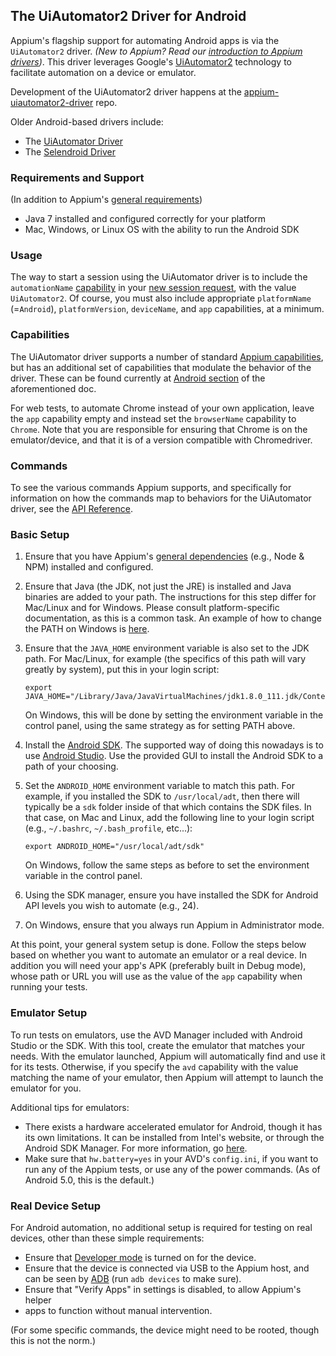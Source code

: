 ## The UiAutomator2 Driver for Android

Appium's flagship support for automating Android apps is via the `UiAutomator2`
driver.  _(New to Appium? Read our [introduction to Appium drivers](#TODO))_.
This driver leverages Google's
[UiAutomator2](https://developer.android.com/training/testing/ui-automator.html)
technology to facilitate automation on a device or emulator.

Development of the UiAutomator2 driver happens at the
[appium-uiautomator2-driver](https://github.com/appium/appium-uiautomator2-driver)
repo.

Older Android-based drivers include:
* The [UiAutomator Driver](android-uiautomator.md)
* The [Selendroid Driver](#TODO)

### Requirements and Support

(In addition to Appium's [general requirements](#TODO))

* Java 7 installed and configured correctly for your platform
* Mac, Windows, or Linux OS with the ability to run the Android SDK

### Usage

The way to start a session using the UiAutomator driver is to include the
`automationName` [capability](#TODO) in your [new session request](#TODO), with
the value `UiAutomator2`. Of course, you must also include appropriate
`platformName` (=`Android`), `platformVersion`, `deviceName`, and `app`
capabilities, at a minimum.

### Capabilities

The UiAutomator driver supports a number of standard [Appium
capabilities](/docs/en/writing-running-appium/caps.md), but has an additional
set of capabilities that modulate the behavior of the driver. These can be
found currently at [Android
section](/docs/en/writing-running-appium/caps.md#android-only) of the
aforementioned doc.

For web tests, to automate Chrome instead of your own application, leave the
`app` capability empty and instead set the `browserName` capability to
`Chrome`. Note that you are responsible for ensuring that Chrome is on the
emulator/device, and that it is of a version compatible with Chromedriver.


### Commands

To see the various commands Appium supports, and specifically for information
on how the commands map to behaviors for the UiAutomator driver, see the [API
Reference](#TODO).


### Basic Setup

1. Ensure that you have Appium's [general dependencies](#TODO) (e.g., Node
   & NPM) installed and configured.

1. Ensure that Java (the JDK, not just the JRE) is installed and Java binaries
   are added to your path. The instructions for this step differ for Mac/Linux
   and for Windows. Please consult platform-specific documentation, as this is
   a common task. An example of how to change the PATH on Windows is
   [here](https://www.java.com/en/download/help/path.xml).

1. Ensure that the `JAVA_HOME` environment variable is also set to the JDK
   path. For Mac/Linux, for example (the specifics of this path will vary
   greatly by system), put this in your login script:

    ```
    export JAVA_HOME="/Library/Java/JavaVirtualMachines/jdk1.8.0_111.jdk/Contents/Home"
    ```

   On Windows, this will be done by setting the environment variable in the
   control panel, using the same strategy as for setting PATH above.

1. Install the [Android SDK](http://developer.android.com/sdk/index.html). The
   supported way of doing this nowadays is to use [Android
   Studio](https://developer.android.com/studio/index.html). Use the provided
   GUI to install the Android SDK to a path of your choosing.

1. Set the `ANDROID_HOME` environment variable to match this path. For example,
   if you installed the SDK to `/usr/local/adt`, then there will typically be
   a `sdk` folder inside of that which contains the SDK files. In that case, on
   Mac and Linux, add the following line to your login script (e.g.,
   `~/.bashrc`, `~/.bash_profile`, etc...):

    ```
    export ANDROID_HOME="/usr/local/adt/sdk"
    ```

   On Windows, follow the same steps as before to set the environment variable
   in the control panel.

1. Using the SDK manager, ensure you have installed the SDK for Android API
   levels you wish to automate (e.g., 24).

1. On Windows, ensure that you always run Appium in Administrator mode.

At this point, your general system setup is done. Follow the steps below based
on whether you want to automate an emulator or a real device. In addition you
will need your app's APK (preferably built in Debug mode), whose path or URL
you will use as the value of the `app` capability when running your tests.

### Emulator Setup

To run tests on emulators, use the AVD Manager included with Android Studio or
the SDK. With this tool, create the emulator that matches your needs. With the
emulator launched, Appium will automatically find and use it for its tests.
Otherwise, if you specify the `avd` capability with the value matching the name
of your emulator, then Appium will attempt to launch the emulator for you.

Additional tips for emulators:

* There exists a hardware accelerated emulator for Android, though it has its
  own limitations. It can be installed from Intel's website, or through the
  Android SDK Manager. For more information, go
  [here](http://software.intel.com/en-us/articles/intel-hardware-accelerated-execution-manager/).
* Make sure that `hw.battery=yes` in your AVD's `config.ini`, if you want to
  run any of the Appium tests, or use any of the power commands. (As of Android
  5.0, this is the default.)

### Real Device Setup

For Android automation, no additional setup is required for testing on real
devices, other than these simple requirements:

* Ensure that [Developer
  mode](https://developer.android.com/studio/debug/dev-options.html) is turned
  on for the device.
* Ensure that the device is connected via USB to the Appium host, and can be
  seen by [ADB](https://developer.android.com/studio/command-line/adb.html)
  (run `adb devices` to make sure).
* Ensure that "Verify Apps" in settings is disabled, to allow Appium's helper
* apps to function without manual intervention.

(For some specific commands, the device might need to be rooted, though this is
not the norm.)
